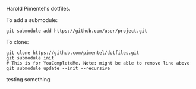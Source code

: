 Harold Pimentel's dotfiles.

To add a submodule:

    git submodule add https://github.com/user/project.git

To clone:

    git clone https://github.com/pimentel/dotfiles.git
    git submodule init
    # This is for YouCompleteMe. Note: might be able to remove line above
    git submodule update --init --recursive

testing something
